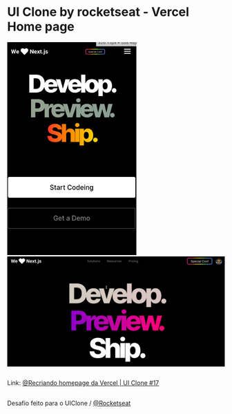 # UI Clone by rocketseat - Vercel Home page
<div>
<div style="display: inline-block">
  <img src="assets/preview-responsive.gif" style="width: 300px" >
  <img src="assets/preview.gif" align="top" width="680px">
</div>

##
  
Link: [@Recriando homepage da Vercel | UI Clone #17](https://www.youtube.com/watch?v=204ewU7NRO0)

##

 Desafio feito para o UIClone / [@Rocketseat](https://github.com/Rocketseat)
